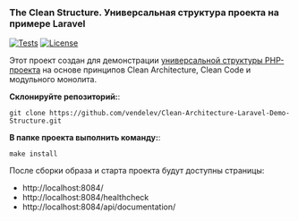 ### The Clean Structure. Универсальная структура проекта на примере Laravel
[![Tests](https://github.com/vendelev/Clean-Architecture-Laravel-Demo-Structure/actions/workflows/tests.yml/badge.svg)](https://github.com/vendelev/Clean-Architecture-Laravel-Demo-Structure/actions/workflows/ci.yml)
[![License](https://img.shields.io/badge/License-MIT-blue.svg?style=flat-square)](https://github.com/vendelev/Clean-Architecture-Laravel-Demo-Structure/blob/main/LICENSE)

Этот проект создан для демонстрации [универсальной структуры PHP-проекта](https://vendelev.github.io/Clean-Architecture-Laravel-Demo-Structure/) на основе принципов Clean Architecture, Clean Code и модульного монолита.

**Склонируйте репозиторий:**:
```shell
git clone https://github.com/vendelev/Clean-Architecture-Laravel-Demo-Structure.git
```

**В папке проекта выполнить команду:**:
```shell
make install
```

После сборки образа и старта проекта будут доступны страницы:
- http://localhost:8084/
- http://localhost:8084/healthcheck
- http://localhost:8084/api/documentation/
